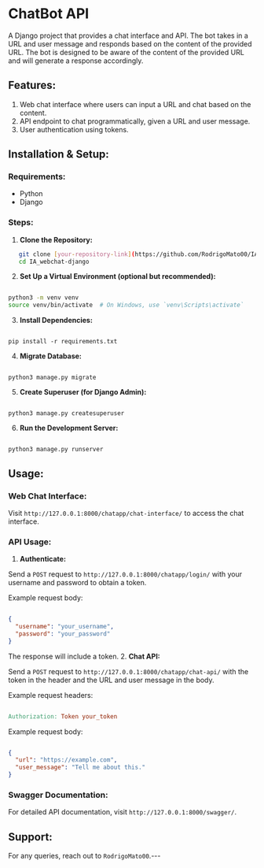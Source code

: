 # ChatBot API

A Django project that provides a chat interface and API. The bot takes in a URL and user message and responds based on the content of the provided URL. The bot is designed to be aware of the content of the provided URL and will generate a response accordingly.
## Features:
1. Web chat interface where users can input a URL and chat based on the content.
2. API endpoint to chat programmatically, given a URL and user message.
3. User authentication using tokens.
## Installation & Setup:
### Requirements:
- Python
- Django
### Steps: 
1. **Clone the Repository:** 

```bash
   git clone [your-repository-link](https://github.com/RodrigoMato00/IA_webchat-django.git)
   cd IA_webchat-django
```
2. **Set Up a Virtual Environment (optional but recommended):** 

```bash

python3 -m venv venv
source venv/bin/activate  # On Windows, use `venv\Scripts\activate`
``` 
3. **Install Dependencies:** 

```

pip install -r requirements.txt
``` 
4. **Migrate Database:** 

```

python3 manage.py migrate
``` 
5. **Create Superuser (for Django Admin):** 

```

python3 manage.py createsuperuser
``` 
6. **Run the Development Server:** 

```

python3 manage.py runserver
```
## Usage:
### Web Chat Interface:

Visit `http://127.0.0.1:8000/chatapp/chat-interface/` to access the chat interface.
### API Usage: 
1. **Authenticate:** 

Send a `POST` request to `http://127.0.0.1:8000/chatapp/login/` with your username and password to obtain a token.

Example request body:

```json

{
  "username": "your_username",
  "password": "your_password"
}
```



The response will include a token. 
2. **Chat API:** 

Send a `POST` request to `http://127.0.0.1:8000/chatapp/chat-api/` with the token in the header and the URL and user message in the body.

Example request headers:

```makefile

Authorization: Token your_token
```



Example request body:

```json

{
  "url": "https://example.com",
  "user_message": "Tell me about this."
}
```
### Swagger Documentation:

For detailed API documentation, visit `http://127.0.0.1:8000/swagger/`.
## Support:

For any queries, reach out to `RodrigoMato00`.---
